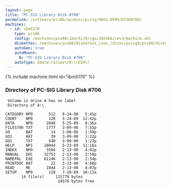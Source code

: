 ```yaml
---
layout: page
title: "PC-SIG Library Disk #706"
permalink: /software/pcx86/sw/misc/pcsig/0001-0999/DISK0706/
machines:
  - id: ibm5170
    type: pcx86
    config: /machines/pcx86/ibm/5170/cga/1024kb/rev3/machine.xml
    diskettes: /machines/pcx86/diskettes.json,/disks/pcsig0/pcx86/diskettes.json
    autoGen: true
    autoMount:
      B: "PC-SIG Library Disk #706"
    autoType: $date\r$time\rB:\rDIR\r
---
```


{% include machine.html id="ibm5170" %}

### Directory of PC-SIG Library Disk #706

     Volume in drive A has no label
     Directory of A:\

    CATEGORY NP0       512   9-24-88   5:45p
    COUNT    NP0       128   5-24-89  12:42p
    DATA     NP0      2048   5-25-89   8:36a
    FILES706 TXT      1777   3-09-90   7:55p
    GO       BAT        14   1-08-86   1:59p
    GO1      BAT        39   3-09-90   1:22p
    GO1      TXT       540   3-09-90   1:23p
    HELP     NP1     28044   5-23-89  11:16a
    INDEX    NP0      3584   2-13-90   4:02p
    MANUAL   DOC     32753   2-13-90   3:59p
    NAMEPAL  EXE     61146   2-13-90   2:34p
    PRINTDOC BAT        22   2-13-90   4:08p
    READ     ME       1044   2-13-90   4:07p
    SETUP    NP0       128   7-20-89  10:13a
           14 file(s)     131779 bytes
                           24576 bytes free
